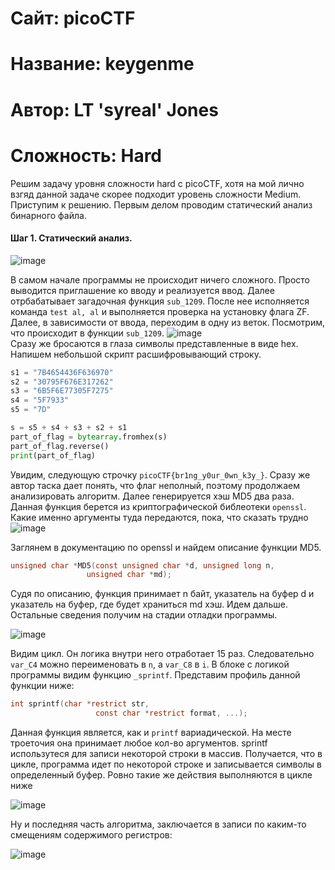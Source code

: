 # Сайт: picoCTF
# Название: keygenme
# Автор: LT 'syreal' Jones
# Сложность: Hard

Решим задачу уровня сложности hard с picoCTF, хотя на мой лично взгяд данной задаче скорее подходит уровень сложности Medium. Приступим к решению.
Первым делом проводим статический анализ бинарного файла. 

#### Шаг 1. Статический анализ.

![image](https://github.com/user-attachments/assets/97f57ef9-e58a-4bb7-85d0-7fff6ce5185f)

В самом начале программы не происходит ничего сложного. Просто выводится приглашение ко вводу и реализуется ввод. Далее отрбабатывает загадочная функция 
`sub_1209`. После нее исполняется команда `test al, al` и выполняется проверка на установку флага ZF. Далее, в зависимости от ввода, переходим в одну из веток.
Посмотрим, что происходит в функции `sub_1209`.
![image](https://github.com/user-attachments/assets/3999dcce-a365-42b6-901f-2e33296b56d7) \
Сразу же бросаются в глаза символы представленные в виде hex. Напишем небольшой скрипт расшифровывающий строку.

```python
s1 = "7B4654436F636970"
s2 = "30795F676E317262"
s3 = "6B5F6E77305F7275"
s4 = "5F7933"
s5 = "7D"

s = s5 + s4 + s3 + s2 + s1
part_of_flag = bytearray.fromhex(s)
part_of_flag.reverse()
print(part_of_flag)
```

Увидим, следующую строчку `picoCTF{br1ng_y0ur_0wn_k3y_}`. Сразу же автор таска дает понять, что флаг неполный, поэтому продолжаем анализировать алгоритм. 
Далее генерируется хэш MD5 два раза. Данная функция берется из криптографической библеотеки `openssl`. Какие именно аргументы туда передаются, пока, что сказать трудно\
![image](https://github.com/user-attachments/assets/42870374-3a4a-4a63-b6ee-b1e68541da27)


Заглянем в документацию по openssl и найдем описание функции MD5. 

```c
unsigned char *MD5(const unsigned char *d, unsigned long n,
                 unsigned char *md);
```
Судя по описанию, функция принимает n байт, указатель на буфер d и указатель на буфер, где будет храниться md хэш.
Идем дальше. Остальные сведения получим на стадии отладки программы.

![image](https://github.com/user-attachments/assets/2882e03c-ada5-45be-9c02-c233bf1c64f3)

Видим цикл. Он логика внутри него отработает 15 раз. Следовательно  `var_C4` можно переименовать в `n`, а `var_C8` в `i`.
В блоке с логикой программы видим функцию `_sprintf`. Представим профиль данной функции ниже: 

```c
int sprintf(char *restrict str,
                   const char *restrict format, ...);
```

Данная функция является, как и `printf` вариадической. На месте троеточия она принимает любое кол-во аргументов. sprintf использутеся для записи некоторой строки в массив.
Получается, что в цикле, программа идет по некоторой строке и записывается символы в определенный буфер. Ровно такие же действия выполняются в цикле ниже

![image](https://github.com/user-attachments/assets/c35d6b86-7f3b-4d77-9f41-2a74920995ff)

Ну и последняя часть алгоритма, заключается в записи по каким-то смещениям содержимого регистров:

![image](https://github.com/user-attachments/assets/a94f5c04-06aa-48f5-98b2-00a574ccff75)


